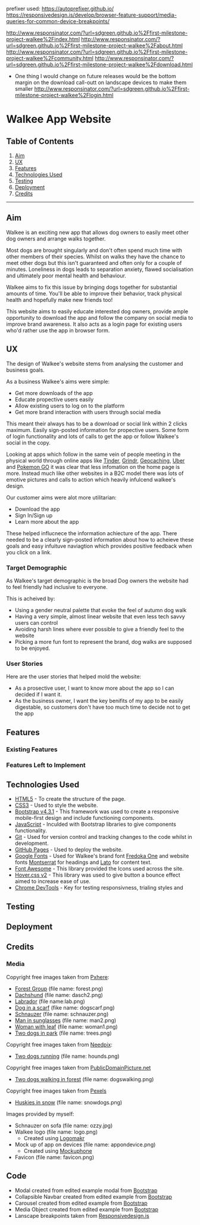 prefixer used: https://autoprefixer.github.io/
https://responsivedesign.is/develop/browser-feature-support/media-queries-for-common-device-breakpoints/

http://www.responsinator.com/?url=sdgreen.github.io%2Ffirst-milestone-project-walkee%2Findex.html
http://www.responsinator.com/?url=sdgreen.github.io%2Ffirst-milestone-project-walkee%2Fabout.html
http://www.responsinator.com/?url=sdgreen.github.io%2Ffirst-milestone-project-walkee%2Fcommunity.html
http://www.responsinator.com/?url=sdgreen.github.io%2Ffirst-milestone-project-walkee%2Fdownload.html
- One thing I would change on future releases would be the bottom margin on the download call-outt on landscape devices to make them smaller
http://www.responsinator.com/?url=sdgreen.github.io%2Ffirst-milestone-project-walkee%2Flogin.html

# Walkee App Website
## Table of Contents
1. [Aim](#aim)
2. [UX](#ux)
3. [Features](#features)
4. [Technologies Used](#technologies-used)
5. [Testing](#testing)
6. [Deployment](#deployment)
7. [Credits](#credits)

---

## Aim
Walkee is an exciting new app that allows dog owners to easily meet other dog owners and arrange walks together.

Most dogs are brought singularly and don't often spend much time with other members of their species.
Whilst on walks they have the chance to meet other dogs but this isn't guaranteed and often only for a couple of minutes.
Loneliness in dogs leads to separation anxiety, flawed socialisation and ultimately poor mental health and behaviour.

Walkee aims to fix this issue by bringing dogs together for substantial amounts of time. You'll be able to improve their behavior, track physical health and hopefully make new friends too!

This website aims to easily educate interested dog owners, provide ample opportunity to download the app and follow the company on social media to improve brand awareness. 
It also acts as a login page for existing users who'd rather use the app in browser form.
## UX
The design of Walkee's website stems from analysing the customer and business goals.

As a business Walkee's aims were simple:
* Get more downloads of the app
* Educate propective users easily 
* Allow existing users to log on to the platform
* Get more brand interaction with users through social media

This meant their always has to be a download or social link within 2 clicks maximum. Easily sign-posted information for propective users. Some form of login functionality and lots of calls to get the app or follow Walkee's social in the copy.

Looking at apps which follow in the same vein of people meeting in the physical world through online apps like [Tinder](https://tinder.com/?lang=en-GB), [Grindr](https://www.grindr.com/), [Geocaching](https://www.geocaching.com/play/mobile), [Uber](https://www.uber.com/a/join-new?utm_source=google&utm_medium=cpc-brand&utm_campaign=Search-google-brand_184_18_UK-London_d_all_acq_cpc_uk-en_Exact&adgroup_name=Pure-Brand-Misspelling&utm_term=%C3%BCber&kw=%C3%BCber&campaign_id=71700000039840326&cid=71700000039840326&adgroup_id=58700004296343639&adg_id=58700004296343639&kw_id=p35756579852&kwid=p35756579852&ad_id=321226171594&ext_id=&ran=9628064932952514583&lint_id=9045872&lphy_id=1006621&pos=1t1&dev=c&net=g&match=e&placement=&target=&gclid=Cj0KCQiAkKnyBRDwARIsALtxe7hZC-vqJ0M3a5wrei6L_GeJV9cSwGheH48uurLf7ndEasMCsR5Y0loaAjffEALw_wcB&gclsrc=aw.ds) and [Pokemon GO](https://www.pokemongo.com/en-gb/) it was clear that less infomation on the home page is more. Instead much like other websites in a B2C model there was lots of emotive pictures and calls to action which heavily infulcend walkee's design.

Our customer aims were alot more utilitarian:
* Download the app
* Sign In/Sign up
* Learn more about the app

These helped influcnece the information achiecture of the app. There needed to be a clearly sign-posted information about how to acheieve these goals and easy infuituve naviagtion which provides positive feedback when you click on a link.

### Target Demographic
As Walkee's target demographic is the broad Dog owners the website had to feel friendly had inclusive to everyone.

This is acheived by:
* Using a gender neutral palette that evoke the feel of autumn dog walk
* Having a very simple, almost linear website that even less tech savvy users can control
* Avoiding harsh lines where ever possible to give a friendly feel to the website
* Picking a more fun font to represent the brand, dog walks are supposed to be enjoyed.
### User Stories
Here are the user stories that helped mold the website:
* As a prosective user, I want to know more about the app so I can decided if I want it.
* As the business owner, I want the key benifits of my app to be easily digestable, so customers don't have too much time to decide not to get the app
## Features
### Existing Features

### Features Left to Implement
## Technologies Used
* [HTML5](https://html.spec.whatwg.org/multipage/) - To create the structure of the page.
* [CSS3](https://www.w3.org/Style/CSS/Overview.en.html) - Used to style the website.
* [Bootstrap v4.3.1](https://getbootstrap.com/docs/4.3/getting-started/introduction/) - This framework was used to create a responsive mobile-first design and include functioning components.
* [JavaScript](https://www.javascript.com/) - Inculded with Bootstrap libraries to give components functionality.
* [Git](https://git-scm.com/) - Used for version control and tracking changes to the code whilst in development.
* [GitHub Pages](https://pages.github.com/) - Used to deploy the website.
* [Google Fonts](https://fonts.google.com/) - Used for Walkee's brand font [Fredoka One](https://fonts.google.com/specimen/Fredoka+One) and website fonts [Montserrat](https://fonts.google.com/specimen/Montserrat) for headings and [Lato](https://fonts.google.com/specimen/Lato) for content text.
* [Font Awesome](https://fo*ntawesome.com/) - This library provided the Icons used across the site.
* [Hover.css v2](https://ianlunn.github.io/Hover/#effects) - This library was used to give button a bounce effect aimed to increase ease of use.
* [Chrome DevTools](https://developers.google.com/web/tools/chrome-devtools) - Key for testing responsivness, trialing styles and 
## Testing
## Deployment
## Credits
### Media
Copyright free images taken from [Pxhere](https://pxhere.com/):
* [Forest Group](https://pxhere.com/en/photo/1066279) (file name: forest.png)
* [Dachshund](https://pxhere.com/en/photo/1029572) (file name: dasch2.png)
* [Labrador](https://pxhere.com/en/photo/714482) (file name:lab.png)
* [Dog in a scarf](https://pxhere.com/en/photo/832928) (fike name: dogscarf.png)
* [Schnauzer](https://pxhere.com/en/photo/657538) (file name: schnauzer.png)
* [Man in sunglasses](https://pxhere.com/en/photo/1432871) (file name: man2.png)
* [Woman with leaf](https://pxhere.com/en/photo/1418706) (file name: woman1.png)
* [Two dogs in park](https://pxhere.com/en/photo/1425749) (file name: trees.png)

Copyright free images taken from [Needpix](https://www.needpix.com/):
* [Two dogs running](https://www.needpix.com/photo/1416632/stafford-dog-animal-pet-walking-playing-park) (file name: hounds.png)

Copyright free images taken from [PublicDomainPicture.net](https://www.publicdomainpictures.net/en/)
* [Two dogs walking in forest](https://www.publicdomainpictures.net/en/view-image.php?image=10244&picture=dogs-on-a-walk) (file name: dogswalking.png)

Copyright free images taken from [Pexels](https://www.pexels.com)

* [Huskies in snow](https://www.pexels.com/photo/dog-in-snow-253308/) (file name: snowdogs.png)

Images provided by myself:

* Schnauzer on sofa (file name: ozzy.jpg)
* Walkee logo (file name: logo.png)
  * Created using [Logomakr](https://logomakr.com/)
* Mock up of app on devices (file name: appondevice.png)
  * Created using [Mockuphone](mockuphone.com)
* Favicon (file name: favicon.png)

## Code 
* Modal created from edited example modal from [Bootstrap](https://getbootstrap.com/docs/4.3/components/modal/)
* Collapsible Navbar created from edited example from [Bootstrap](https://getbootstrap.com/docs/4.3/components/collapse/)
* Carousel created from edited example from [Bootstrap](https://getbootstrap.com/docs/4.3/components/carousel/)
* Media Object created from edited example from [Bootstrap](https://getbootstrap.com/docs/4.3/components/media-object/)
* Lanscape breakpoints taken from [Responsivedesign.is](https://responsivedesign.is/develop/browser-feature-support/media-queries-for-common-device-breakpoints/)